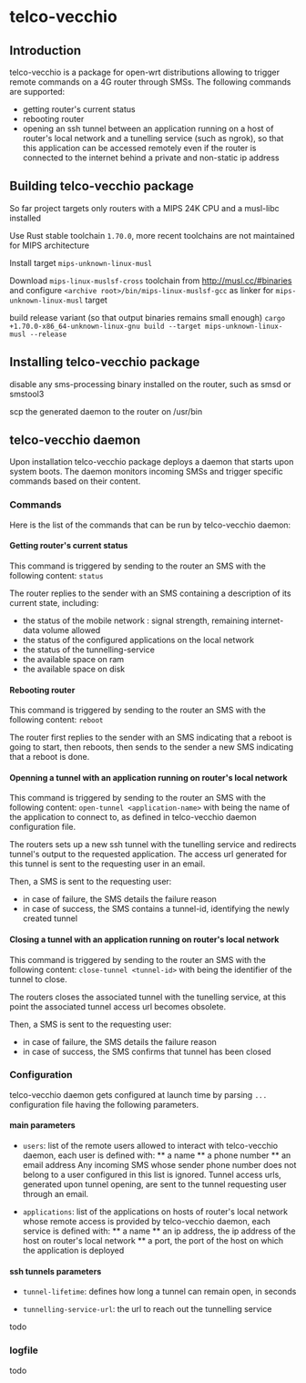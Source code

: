 # telco-vecchio

## Introduction

telco-vecchio is a package for open-wrt distributions allowing to trigger remote commands on 
a 4G router through SMSs. 
The following commands are supported:
* getting router's current status
* rebooting router
* opening an ssh tunnel between an application running on a host of router's local network and a tunelling service (such as ngrok),
 so that this application can be accessed remotely even if the router is connected to the internet behind a private and non-static ip address

## Building telco-vecchio package

So far project targets only routers with a MIPS 24K CPU and a musl-libc installed

Use Rust stable toolchain `1.70.0`, more recent toolchains are not maintained for MIPS architecture

Install target `mips-unknown-linux-musl`

Download `mips-linux-muslsf-cross` toolchain from http://musl.cc/#binaries 
and configure `<archive root>/bin/mips-linux-muslsf-gcc` as linker for  `mips-unknown-linux-musl` target

build release variant (so that output binaries remains small enough)
`cargo +1.70.0-x86_64-unknown-linux-gnu build --target mips-unknown-linux-musl --release`

## Installing telco-vecchio package


disable any sms-processing binary installed on the router, such as smsd or smstool3

scp the generated daemon to the router on /usr/bin


## telco-vecchio daemon

Upon installation telco-vecchio package deploys a daemon that starts upon system boots.
The daemon monitors incoming SMSs and trigger specific commands based on their content. 

### Commands

Here is the list of the commands that can be run by telco-vecchio daemon:

#### Getting router's current status

This command is triggered by sending to the router an SMS with the following content: `status`

The router replies to the sender with an SMS containing a description of its current state, including:
- the status of the mobile network : signal strength, remaining internet-data volume allowed
- the status of the configured applications on the local network
- the status of the tunnelling-service
- the available space on ram
- the available space on disk

#### Rebooting router

This command is triggered by sending to the router an SMS with the following content: `reboot`

The router first replies to the sender with an SMS indicating that a reboot is going to start, then reboots, 
then sends to the sender a new SMS indicating that a reboot is done.

#### Openning a tunnel with an application running on router's local network

This command is triggered by sending to the router an SMS with the following content: `open-tunnel <application-name>`
with <application-name> being the name of the application to connect to, as defined in telco-vecchio daemon configuration file.

The routers sets up a new ssh tunnel with the tunelling service and redirects tunnel's output to the requested application.
The access url generated for this tunnel is sent to the requesting user in an email.

Then, a SMS is sent to the requesting user:
* in case of failure, the SMS details the failure reason
* in case of success, the SMS contains a tunnel-id, identifying the newly created tunnel 

#### Closing a tunnel with an application running on router's local network

This command is triggered by sending to the router an SMS with the following content: `close-tunnel <tunnel-id>`
with <tunnel-id> being the identifier of the tunnel to close.

The routers closes the associated tunnel with the tunelling service, at this point the associated tunnel access url becomes obsolete. 

Then, a SMS is sent to the requesting user:
* in case of failure, the SMS details the failure reason
* in case of success, the SMS confirms that tunnel has been closed

### Configuration

telco-vecchio daemon gets configured at launch time by parsing `...` configuration file having the following parameters.

#### main parameters

* `users`: list of the remote users allowed to interact with telco-vecchio daemon, 
each user is defined with:
** a name
** a phone number
** an email address
Any incoming SMS whose sender phone number does not belong to a user configured in this list is ignored.
Tunnel access urls, generated upon tunnel opening, are sent to the tunnel requesting user through an email.

* `applications`: list of the applications on hosts of router's local network whose remote access is provided by telco-vecchio daemon,
each service is defined with:
** a name
** an ip address, the ip address of the host on router's local network
** a port, the port of the host on which the application is deployed 

#### ssh tunnels parameters

* `tunnel-lifetime`: defines how long a tunnel can remain open, in seconds

* `tunnelling-service-url`: the url to reach out the tunnelling service 

todo

### logfile

todo


 
